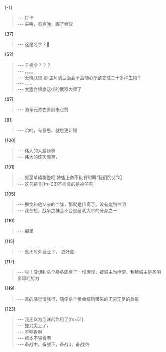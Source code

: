 
[-1] 
>--- 打卡<br>
>--- 来咯，有点晚，踢了会球<br>

[37] 
>--- 这是名字？🤔<br>

[52] 
>--- 千机伞？？？<br>
>--- 。。。。<br>
>--- 无端联想 那 主角到后面会不会随心所欲变成二十多种生物？<br>
>--- ……<br>
>--- 太适合狮旗这样的武器大师了<br>

[67] 
>--- 海军元帅衣贵前来点赞<br>

[81] 
>--- 哈哈，有意思，就是更新慢<br>

[100] 
>--- 伟大的大爱仙尊<br>
>--- 伟大的炼天魔尊，<br>

[101] 
>--- 就是单纯祷告吧 祷告上帝不也有时叫“我们的父”吗<br>
>--- 这句祷言[fn=23]不能真的是神子吧<br>

[105] 
>--- 鬃戈和他父亲的血脉，那就是传奇了。没有达到神明<br>
>--- 我在想，战争之神会不会是圣明大帝的分身之一<br>

[110] 
>--- 那里<br>

[115] 
>--- 就不对外营业了，
更好些<br>

[117] 
>--- 唉！没想到杀个藤冬朗惹了一堆麻烦，被城主当枪使，我猜城主是圣明帝国的势力<br>

[119] 
>--- 真的感觉很强行，随便杀个黄金级所带来的无穷无尽的后果<br>

[123] 
>--- 我还以为泡沫起作用了[fn=51]<br>
>--- 撞刀尖上了，<br>
>--- 不够看啊<br>
>--- 根本不够看啊<br>
>--- 备战中，备战下，备战3，备战终<br>
